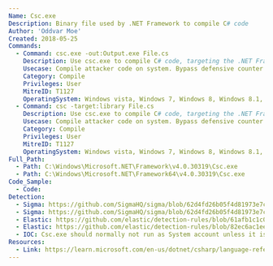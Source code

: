 ```yaml
---
Name: Csc.exe
Description: Binary file used by .NET Framework to compile C# code
Author: 'Oddvar Moe'
Created: 2018-05-25
Commands:
  - Command: csc.exe -out:Output.exe File.cs
    Description: Use csc.exe to compile C# code, targeting the .NET Framework, stored in File.cs and output the compiled version to Output.exe.
    Usecase: Compile attacker code on system. Bypass defensive counter measures.
    Category: Compile
    Privileges: User
    MitreID: T1127
    OperatingSystem: Windows vista, Windows 7, Windows 8, Windows 8.1, Windows 10, Windows 11
  - Command: csc -target:library File.cs
    Description: Use csc.exe to compile C# code, targeting the .NET Framework, stored in File.cs and output the compiled version to a DLL file.
    Usecase: Compile attacker code on system. Bypass defensive counter measures.
    Category: Compile
    Privileges: User
    MitreID: T1127
    OperatingSystem: Windows vista, Windows 7, Windows 8, Windows 8.1, Windows 10, Windows 11
Full_Path:
  - Path: C:\Windows\Microsoft.NET\Framework\v4.0.30319\Csc.exe
  - Path: C:\Windows\Microsoft.NET\Framework64\v4.0.30319\Csc.exe
Code_Sample:
  - Code:
Detection:
  - Sigma: https://github.com/SigmaHQ/sigma/blob/62d4fd26b05f4d81973e7c8e80d7c1a0c6a29d0e/rules/windows/process_creation/proc_creation_win_csc_susp_parent.yml
  - Sigma: https://github.com/SigmaHQ/sigma/blob/62d4fd26b05f4d81973e7c8e80d7c1a0c6a29d0e/rules/windows/process_creation/proc_creation_win_csc_susp_folder.yml
  - Elastic: https://github.com/elastic/detection-rules/blob/61afb1c1c0c3f50637b1bb194f3e6fb09f476e50/rules/windows/defense_evasion_dotnet_compiler_parent_process.toml
  - Elastic: https://github.com/elastic/detection-rules/blob/82ec6ac1eeb62a1383792719a1943b551264ed16/rules/windows/defense_evasion_execution_msbuild_started_unusal_process.toml
  - IOC: Csc.exe should normally not run as System account unless it is used for development.
Resources:
  - Link: https://learn.microsoft.com/en-us/dotnet/csharp/language-reference/compiler-options/
---
```


